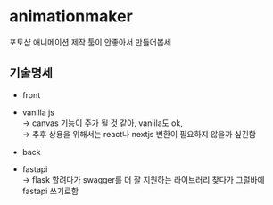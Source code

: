 # animationmaker
포토샵 애니메이션 제작 툴이 안좋아서 만들어봅세

## 기술명세  
* front  
 + vanilla js  
-> canvas 기능이 주가 될 것 같아, vaniila도 ok,   
-> 추후 상용을 위해서는 react나 nextjs 변환이 필요하지 않을까 싶긴함   
* back  
 + fastapi  
-> flask 할려다가 swagger를 더 잘 지원하는 라이브러리 찾다가 그럴바에 fastapi 쓰기로함  
